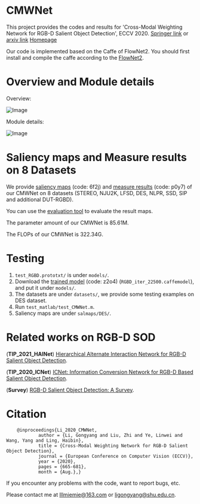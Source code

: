 # CMWNet
   This project provides the codes and results for 'Cross-Modal Weighting Network for RGB-D Salient Object Detection', ECCV 2020. [Springer link](https://link.springer.com/chapter/10.1007/978-3-030-58520-4_39) or [arxiv link](https://arxiv.org/pdf/2007.04901.pdf) [Homepage](https://mathlee.github.io/)
   
   Our code is implemented based on the Caffe of FlowNet2. You should first install and compile the caffe according to the [FlowNet2](https://github.com/lmb-freiburg/flownet2). 

# Overview and Module details
   Overview:

   ![Image](https://github.com/MathLee/CMWNet/blob/master/Images/Network_Overview.png)

   Module details:

   ![Image](https://github.com/MathLee/CMWNet/blob/master/Images/Module_details.png)
  
# Saliency maps and Measure results on 8 Datasets
   We provide [saliency maps](https://pan.baidu.com/s/1ShP41pA04YEx_bLuBOlDHg) (code: 6f2j) and [measure results](https://pan.baidu.com/s/1gmswn6s7jbpj7byndanYhg) (code: p0y7) of our CMWNet on 8 datasets (STEREO, NJU2K, LFSD, DES, NLPR, SSD, SIP and additional DUT-RGBD).

   You can use the [evaluation tool](https://github.com/MathLee/MatlabEvaluationTools) to evaluate the result maps.
   
   The parameter amount of our CMWNet is 85.61M.
   
   The FLOPs of our CMWNet is 322.34G.

# Testing
1. `test_RGBD.prototxt/` is under `models/`.
2. Download the [trained model](https://pan.baidu.com/s/12LAIiOL1ohq7i9S0nsxZrg) (code: z2o4) (`RGBD_iter_22500.caffemodel`), and put it under `models/`.
3. The datasets are under `datasets/`, we provide some testing examples on DES dataset.
4. Run `test_matlab/test_CMWNet.m`.
5. Saliency maps are under `salmaps/DES/`.

# Related works on RGB-D SOD
   (**TIP_2021_HAINet**) [Hierarchical Alternate Interaction Network for RGB-D Salient Object Detection](https://github.com/MathLee/HAINet).
   
   (**TIP_2020_ICNet**) [ICNet: Information Conversion Network for RGB-D Based Salient Object Detection](https://github.com/MathLee/ICNet-for-RGBD-SOD).
   
   (**Survey**) [RGB-D Salient Object Detection: A Survey](https://github.com/taozh2017/RGBD-SODsurvey).
   
# Citation
        @inproceedings{Li_2020_CMWNet,
                author = {Li, Gongyang and Liu, Zhi and Ye, Linwei and Wang, Yang and Ling, Haibin},
                title = {Cross-Modal Weighting Network for RGB-D Salient Object Detection},
                journal = {European Conference on Computer Vision (ECCV)},
                year = {2020},
                pages = {665-681},
                month = {Aug.},}

If you encounter any problems with the code, want to report bugs, etc.

Please contact me at lllmiemie@163.com or ligongyang@shu.edu.cn.
